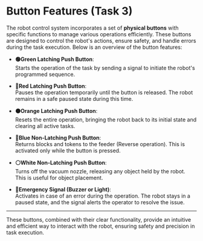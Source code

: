 # Button Features (Task 3)

The robot control system incorporates a set of **physical buttons** with specific functions to manage various operations efficiently. These buttons are designed to control the robot's actions, ensure safety, and handle errors during the task execution. Below is an overview of the button features:

- **🟢Green Latching Push Button**:  
  Starts the operation of the task by sending a signal to initiate the robot's programmed sequence.

- **🔴Red Latching Push Button**:  
  Pauses the operation temporarily until the button is released. The robot remains in a safe paused state during this time.

- **🟠Orange Latching Push Button**:  
  Resets the entire operation, bringing the robot back to its initial state and clearing all active tasks.

- **🔵Blue Non-Latching Push Button**:  
  Returns blocks and tokens to the feeder (Reverse operation). This is activated only while the button is pressed.

- **⚪White Non-Latching Push Button**:  
  Turns off the vacuum nozzle, releasing any object held by the robot. This is useful for object placement.

- **🚫Emergency Signal (Buzzer or Light)**:  
  Activates in case of an error during the operation. The robot stays in a paused state, and the signal alerts the operator to resolve the issue.

---

These buttons, combined with their clear functionality, provide an intuitive and efficient way to interact with the robot, ensuring safety and precision in task execution.
